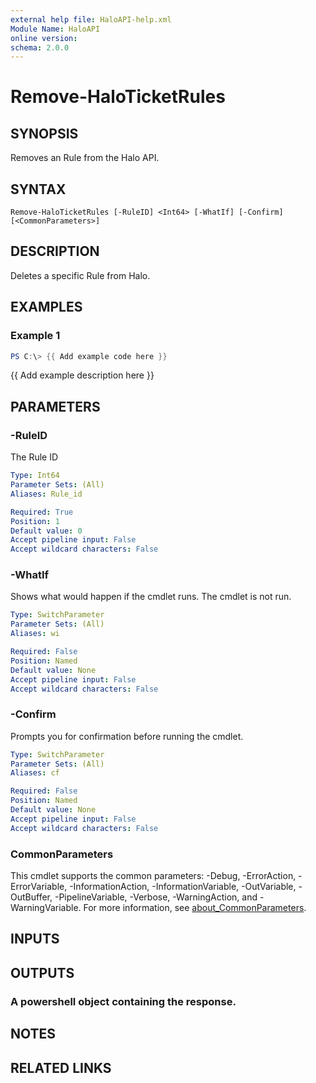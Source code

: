 ```yaml
---
external help file: HaloAPI-help.xml
Module Name: HaloAPI
online version:
schema: 2.0.0
---
```


# Remove-HaloTicketRules

## SYNOPSIS
Removes an Rule from the Halo API.

## SYNTAX

```
Remove-HaloTicketRules [-RuleID] <Int64> [-WhatIf] [-Confirm] [<CommonParameters>]
```

## DESCRIPTION
Deletes a specific Rule from Halo.

## EXAMPLES

### Example 1
```powershell
PS C:\> {{ Add example code here }}
```

{{ Add example description here }}

## PARAMETERS

### -RuleID
The Rule ID

```yaml
Type: Int64
Parameter Sets: (All)
Aliases: Rule_id

Required: True
Position: 1
Default value: 0
Accept pipeline input: False
Accept wildcard characters: False
```

### -WhatIf
Shows what would happen if the cmdlet runs.
The cmdlet is not run.

```yaml
Type: SwitchParameter
Parameter Sets: (All)
Aliases: wi

Required: False
Position: Named
Default value: None
Accept pipeline input: False
Accept wildcard characters: False
```

### -Confirm
Prompts you for confirmation before running the cmdlet.

```yaml
Type: SwitchParameter
Parameter Sets: (All)
Aliases: cf

Required: False
Position: Named
Default value: None
Accept pipeline input: False
Accept wildcard characters: False
```

### CommonParameters
This cmdlet supports the common parameters: -Debug, -ErrorAction, -ErrorVariable, -InformationAction, -InformationVariable, -OutVariable, -OutBuffer, -PipelineVariable, -Verbose, -WarningAction, and -WarningVariable. For more information, see [about_CommonParameters](http://go.microsoft.com/fwlink/?LinkID=113216).

## INPUTS

## OUTPUTS

### A powershell object containing the response.
## NOTES

## RELATED LINKS
